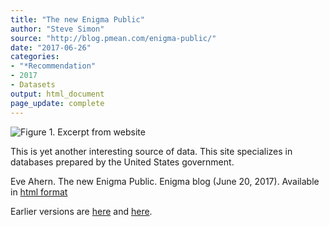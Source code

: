 ```yaml
---
title: "The new Enigma Public"
author: "Steve Simon"
source: "http://blog.pmean.com/enigma-public/"
date: "2017-06-26"
categories:
- "*Recommendation"
- 2017
- Datasets
output: html_document
page_update: complete
---
```


![Figure 1. Excerpt from website](http://www.pmean.com/new-images/17/enigma-public01.png)

<div class="notes">

This is yet another interesting source of data. This site specializes in databases prepared by the United States government.

Eve Ahern. The new Enigma Public. Enigma blog (June 20, 2017). Available in [html format][ahe1]


[ahe1]: https://www.enigma.com/blog/the-new-enigma-public

</div>
 
Earlier versions are [here][sim1] and [here][sim2].
 
[sim1]: http://blog.pmean.com/enigma-public/
[sim2]: http://new.pmean.com/enigma-public/
 
